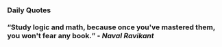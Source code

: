 ### Daily Quotes <br> <br> <q>Study logic and math, because once you've mastered them, you won't fear any book.</q> - <em>Naval Ravikant</em>